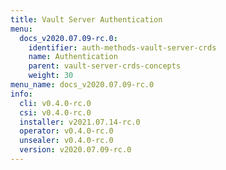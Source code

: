 ```yaml
---
title: Vault Server Authentication
menu:
  docs_v2020.07.09-rc.0:
    identifier: auth-methods-vault-server-crds
    name: Authentication
    parent: vault-server-crds-concepts
    weight: 30
menu_name: docs_v2020.07.09-rc.0
info:
  cli: v0.4.0-rc.0
  csi: v0.4.0-rc.0
  installer: v2021.07.14-rc.0
  operator: v0.4.0-rc.0
  unsealer: v0.4.0-rc.0
  version: v2020.07.09-rc.0
---
```


